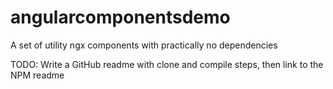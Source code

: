 # angularcomponentsdemo
A set of utility ngx components with practically no dependencies

TODO: Write a GitHub readme with clone and compile steps, then link to the NPM readme
